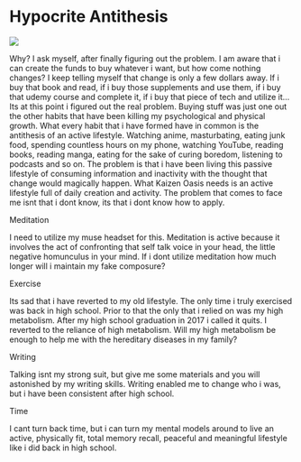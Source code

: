 # Hypocrite Antithesis

![](https://i.redd.it/00t14uly56j61.png)

Why? I ask myself, after finally figuring out the problem. I am aware that i can create the funds to buy whatever i want, but how come nothing changes? I keep telling myself that change is only a few dollars away. If i buy that book and read, if i buy those supplements and use them, if i buy that udemy course and complete it, if i buy that piece of tech and utilize it… Its at this point i figured out the real problem. Buying stuff was just one out the other habits that have been killing my psychological and physical growth. What every habit that i have formed have in common is the antithesis of an active lifestyle. Watching anime, masturbating, eating junk food, spending countless hours on my phone, watching YouTube, reading books, reading manga, eating for the sake of curing boredom, listening to podcasts and so on. The problem is that i have been living this passive lifestyle of consuming information and inactivity with the thought that change would magically happen. What Kaizen Oasis needs is an active lifestyle full of daily creation and activity. The problem that comes to face me isnt that i dont know, its that i dont know how to apply.

Meditation

I need to utilize my muse headset for this. Meditation is active because it involves the act of confronting that self talk voice in your head, the little negative homunculus in your mind. If i dont utilize meditation how much longer will i maintain my fake composure?

Exercise

Its sad that i have reverted to my old lifestyle. The only time i truly exercised was back in high school. Prior to that the only that i relied on was my high metabolism. After my high school graduation in 2017 i called it quits. I reverted to the reliance of high metabolism. Will my high metabolism be enough to help me with the hereditary diseases in my family?

Writing

Talking isnt my strong suit, but give me some materials and you will astonished by my writing skills. Writing enabled me to change who i was, but i have been consistent after high school.

Time

I cant turn back time, but i can turn my mental models around to live an active, physically fit, total memory recall, peaceful and meaningful lifestyle like i did back in high school.

<!-- Prince Kaizen Namwali -->
